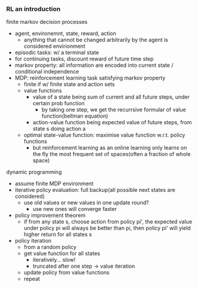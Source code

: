 ### RL an introduction

finite markov decision processes
- agent, environemnt, state, reward, action
  - anything that cannot be changed arbitrarily by the agent is considered envirionment
- episodic tasks: w/ a terminal state
- for continuing tasks, discount reward of future time step
- markov property: all information are encoded into current state / conditional independence
- MDP: reinforcement learning task satisfying markov property
  - finite if w/ finite state and action sets
  - value functions
    - value of a state being sum of current and all future steps, under certain prob function
      - by taking one step, we get the recurrsive formular of value function(bellman equation)
    - action-value function being expected value of future steps, from state s doing action a
  - optimal state-value function: maximise value function w.r.t. policy functions
    - but reinforcement learning as an online learning only learns on the fly the most frequent set of spaces(often a fraction of whole space)

dynamic programming
- assume finite MDP environment
- iterative policy evaluation: full backup(all possible next states are considered)
  - use old values or new values in one update round?
    - use new ones will converge faster
- policy improvement theorem
  - if from any state s, choose action from policy pi', the expected value under policy pi will always be better than pi, then policy pi' will yield higher return for all states s
- policy iteration
  - from a random policy
  - get value function for all states
    - iteratively... slow!
    - truncated after one step -> value iteration
  - update policy from value functions
  - repeat